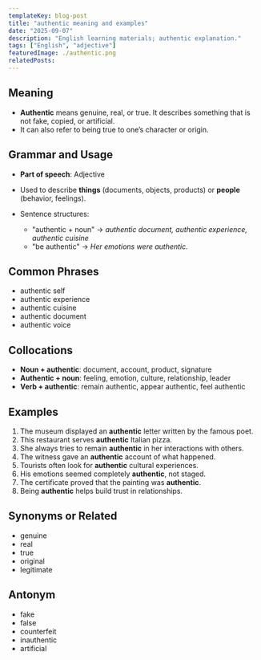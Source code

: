```yaml
---
templateKey: blog-post
title: "authentic meaning and examples"
date: "2025-09-07"
description: "English learning materials; authentic explanation."
tags: ["English", "adjective"]
featuredImage: ./authentic.png
relatedPosts:
---
```


## Meaning

- **Authentic** means genuine, real, or true. It describes something that is not fake, copied, or artificial.
- It can also refer to being true to one’s character or origin.

## Grammar and Usage

- **Part of speech**: Adjective
- Used to describe **things** (documents, objects, products) or **people** (behavior, feelings).
- Sentence structures:

  - "authentic + noun" → _authentic document, authentic experience, authentic cuisine_
  - "be authentic" → _Her emotions were authentic._

## Common Phrases

- authentic self
- authentic experience
- authentic cuisine
- authentic document
- authentic voice

## Collocations

- **Noun + authentic**: document, account, product, signature
- **Authentic + noun**: feeling, emotion, culture, relationship, leader
- **Verb + authentic**: remain authentic, appear authentic, feel authentic

## Examples

1. The museum displayed an **authentic** letter written by the famous poet.
2. This restaurant serves **authentic** Italian pizza.
3. She always tries to remain **authentic** in her interactions with others.
4. The witness gave an **authentic** account of what happened.
5. Tourists often look for **authentic** cultural experiences.
6. His emotions seemed completely **authentic**, not staged.
7. The certificate proved that the painting was **authentic**.
8. Being **authentic** helps build trust in relationships.

## Synonyms or Related

- genuine
- real
- true
- original
- legitimate

## Antonym

- fake
- false
- counterfeit
- inauthentic
- artificial
